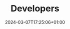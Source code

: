 ---
title: "Developers"
icon: "developers"
date: "2024-03-07T17:25:06+01:00"
lastmod: "2024-03-07T17:25:06+01:00"
draft: false
toc: true
tab: true
---
